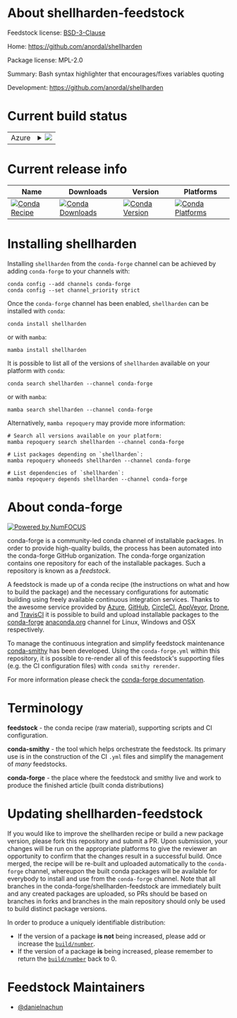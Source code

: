 About shellharden-feedstock
===========================

Feedstock license: [BSD-3-Clause](https://github.com/conda-forge/shellharden-feedstock/blob/main/LICENSE.txt)

Home: https://github.com/anordal/shellharden

Package license: MPL-2.0

Summary: Bash syntax highlighter that encourages/fixes variables quoting

Development: https://github.com/anordal/shellharden

Current build status
====================


<table>
    
  <tr>
    <td>Azure</td>
    <td>
      <details>
        <summary>
          <a href="https://dev.azure.com/conda-forge/feedstock-builds/_build/latest?definitionId=24058&branchName=main">
            <img src="https://dev.azure.com/conda-forge/feedstock-builds/_apis/build/status/shellharden-feedstock?branchName=main">
          </a>
        </summary>
        <table>
          <thead><tr><th>Variant</th><th>Status</th></tr></thead>
          <tbody><tr>
              <td>linux_64</td>
              <td>
                <a href="https://dev.azure.com/conda-forge/feedstock-builds/_build/latest?definitionId=24058&branchName=main">
                  <img src="https://dev.azure.com/conda-forge/feedstock-builds/_apis/build/status/shellharden-feedstock?branchName=main&jobName=linux&configuration=linux%20linux_64_" alt="variant">
                </a>
              </td>
            </tr><tr>
              <td>osx_64</td>
              <td>
                <a href="https://dev.azure.com/conda-forge/feedstock-builds/_build/latest?definitionId=24058&branchName=main">
                  <img src="https://dev.azure.com/conda-forge/feedstock-builds/_apis/build/status/shellharden-feedstock?branchName=main&jobName=osx&configuration=osx%20osx_64_" alt="variant">
                </a>
              </td>
            </tr><tr>
              <td>win_64</td>
              <td>
                <a href="https://dev.azure.com/conda-forge/feedstock-builds/_build/latest?definitionId=24058&branchName=main">
                  <img src="https://dev.azure.com/conda-forge/feedstock-builds/_apis/build/status/shellharden-feedstock?branchName=main&jobName=win&configuration=win%20win_64_" alt="variant">
                </a>
              </td>
            </tr>
          </tbody>
        </table>
      </details>
    </td>
  </tr>
</table>

Current release info
====================

| Name | Downloads | Version | Platforms |
| --- | --- | --- | --- |
| [![Conda Recipe](https://img.shields.io/badge/recipe-shellharden-green.svg)](https://anaconda.org/conda-forge/shellharden) | [![Conda Downloads](https://img.shields.io/conda/dn/conda-forge/shellharden.svg)](https://anaconda.org/conda-forge/shellharden) | [![Conda Version](https://img.shields.io/conda/vn/conda-forge/shellharden.svg)](https://anaconda.org/conda-forge/shellharden) | [![Conda Platforms](https://img.shields.io/conda/pn/conda-forge/shellharden.svg)](https://anaconda.org/conda-forge/shellharden) |

Installing shellharden
======================

Installing `shellharden` from the `conda-forge` channel can be achieved by adding `conda-forge` to your channels with:

```
conda config --add channels conda-forge
conda config --set channel_priority strict
```

Once the `conda-forge` channel has been enabled, `shellharden` can be installed with `conda`:

```
conda install shellharden
```

or with `mamba`:

```
mamba install shellharden
```

It is possible to list all of the versions of `shellharden` available on your platform with `conda`:

```
conda search shellharden --channel conda-forge
```

or with `mamba`:

```
mamba search shellharden --channel conda-forge
```

Alternatively, `mamba repoquery` may provide more information:

```
# Search all versions available on your platform:
mamba repoquery search shellharden --channel conda-forge

# List packages depending on `shellharden`:
mamba repoquery whoneeds shellharden --channel conda-forge

# List dependencies of `shellharden`:
mamba repoquery depends shellharden --channel conda-forge
```


About conda-forge
=================

[![Powered by
NumFOCUS](https://img.shields.io/badge/powered%20by-NumFOCUS-orange.svg?style=flat&colorA=E1523D&colorB=007D8A)](https://numfocus.org)

conda-forge is a community-led conda channel of installable packages.
In order to provide high-quality builds, the process has been automated into the
conda-forge GitHub organization. The conda-forge organization contains one repository
for each of the installable packages. Such a repository is known as a *feedstock*.

A feedstock is made up of a conda recipe (the instructions on what and how to build
the package) and the necessary configurations for automatic building using freely
available continuous integration services. Thanks to the awesome service provided by
[Azure](https://azure.microsoft.com/en-us/services/devops/), [GitHub](https://github.com/),
[CircleCI](https://circleci.com/), [AppVeyor](https://www.appveyor.com/),
[Drone](https://cloud.drone.io/welcome), and [TravisCI](https://travis-ci.com/)
it is possible to build and upload installable packages to the
[conda-forge](https://anaconda.org/conda-forge) [anaconda.org](https://anaconda.org/)
channel for Linux, Windows and OSX respectively.

To manage the continuous integration and simplify feedstock maintenance
[conda-smithy](https://github.com/conda-forge/conda-smithy) has been developed.
Using the ``conda-forge.yml`` within this repository, it is possible to re-render all of
this feedstock's supporting files (e.g. the CI configuration files) with ``conda smithy rerender``.

For more information please check the [conda-forge documentation](https://conda-forge.org/docs/).

Terminology
===========

**feedstock** - the conda recipe (raw material), supporting scripts and CI configuration.

**conda-smithy** - the tool which helps orchestrate the feedstock.
                   Its primary use is in the construction of the CI ``.yml`` files
                   and simplify the management of *many* feedstocks.

**conda-forge** - the place where the feedstock and smithy live and work to
                  produce the finished article (built conda distributions)


Updating shellharden-feedstock
==============================

If you would like to improve the shellharden recipe or build a new
package version, please fork this repository and submit a PR. Upon submission,
your changes will be run on the appropriate platforms to give the reviewer an
opportunity to confirm that the changes result in a successful build. Once
merged, the recipe will be re-built and uploaded automatically to the
`conda-forge` channel, whereupon the built conda packages will be available for
everybody to install and use from the `conda-forge` channel.
Note that all branches in the conda-forge/shellharden-feedstock are
immediately built and any created packages are uploaded, so PRs should be based
on branches in forks and branches in the main repository should only be used to
build distinct package versions.

In order to produce a uniquely identifiable distribution:
 * If the version of a package **is not** being increased, please add or increase
   the [``build/number``](https://docs.conda.io/projects/conda-build/en/latest/resources/define-metadata.html#build-number-and-string).
 * If the version of a package **is** being increased, please remember to return
   the [``build/number``](https://docs.conda.io/projects/conda-build/en/latest/resources/define-metadata.html#build-number-and-string)
   back to 0.

Feedstock Maintainers
=====================

* [@danielnachun](https://github.com/danielnachun/)

